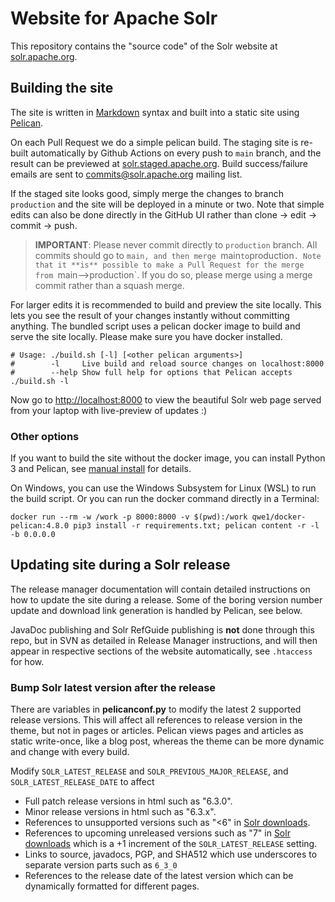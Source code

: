 # Website for Apache Solr

This repository contains the "source code" of the Solr website at [solr.apache.org](https://solr.apache.org/).

## Building the site

The site is written in [Markdown][9] syntax and built into a static site using [Pelican][1].

On each Pull Request we do a simple pelican build. The staging site is re-built automatically by Github Actions on every push to `main` branch, and the result can be previewed at [solr.staged.apache.org][6]. Build success/failure emails are sent to [commits@solr.apache.org][7] mailing list.
 
If the staged site looks good, simply merge the changes to branch `production` and the site will be deployed in a minute or two. Note that simple edits can also be done directly in the GitHub UI rather than clone -> edit -> commit -> push.

> **IMPORTANT**: Please never commit directly to `production` branch. All commits should go to `main, and then merge `main` to `production`. Note that it **is** possible to make a Pull Request for the merge from `main-->production`. If you do so, please merge using a merge commit rather than a squash merge.

For larger edits it is recommended to build and preview the site locally. This lets you see the result of your changes instantly without committing anything.
The bundled script uses a pelican docker image to build and serve the site locally. Please make sure you have docker installed.

    # Usage: ./build.sh [-l] [<other pelican arguments>]
    #        -l     Live build and reload source changes on localhost:8000
    #        --help Show full help for options that Pelican accepts
    ./build.sh -l

Now go to <http://localhost:8000> to view the beautiful Solr web page served from your laptop with live-preview of updates :)

### Other options

If you want to build the site without the docker image, you can install Python 3 and Pelican, see [manual install](./manual-install.md) for details.

On Windows, you can use the Windows Subsystem for Linux (WSL) to run the build script. Or you can run the docker command directly in a Terminal:

    docker run --rm -w /work -p 8000:8000 -v $(pwd):/work qwe1/docker-pelican:4.8.0 pip3 install -r requirements.txt; pelican content -r -l -b 0.0.0.0

## Updating site during a Solr release

The release manager documentation will contain detailed instructions on how to update the site during a release. Some of the boring version number update and download link generation is handled by Pelican, see below.

JavaDoc publishing and Solr RefGuide publishing is **not** done through this repo, but in SVN as detailed in Release Manager instructions, and will then appear in respective sections of the website automatically, see `.htaccess` for how.

### Bump Solr latest version after the release

There are variables in **pelicanconf.py** to modify the latest 2 supported release versions. This will affect all references to release version in the theme, but not in pages or articles. Pelican views pages and articles as static write-once, like a blog post, whereas the theme can be more dynamic and change with every build.

Modify `SOLR_LATEST_RELEASE` and `SOLR_PREVIOUS_MAJOR_RELEASE`, and
`SOLR_LATEST_RELEASE_DATE` to affect

* Full patch release versions in html such as "6.3.0".
* Minor release versions in html such as "6.3.x".
* References to unsupported versions such as "<6" in [Solr downloads][3].
* References to upcoming unreleased versions such as "7" in [Solr downloads][3]
  which is a +1 increment of the `SOLR_LATEST_RELEASE` setting.
* Links to source, javadocs, PGP, and SHA512 which use underscores to separate
  version parts such as `6_3_0`
* References to the release date of the latest version which can be dynamically
  formatted for different pages.

[1]: https://blog.getpelican.com/
[2]: https://docs.getpelican.com/en/stable/install.html
[3]: https://solr.apache.org/downloads.html#about-versions-and-support
[4]: https://www.python.org/downloads/
[6]: https://solr.staged.apache.org
[7]: https://lists.apache.org/list.html?commits@solr.apache.org
[9]: http://daringfireball.net/projects/markdown/syntax
 
